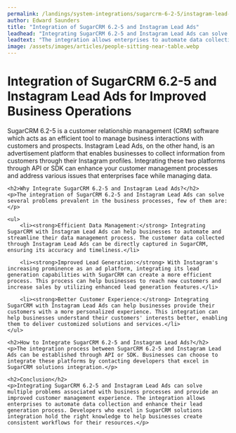 ```yaml
---
permalink: /landings/system-integrations/sugarcrm-6-2-5/instagram-lead-ads
author: Edward Saunders
title: "Integration of SugarCRM 6.2-5 and Instagram Lead Ads"
leadhead: "Integrating SugarCRM 6.2-5 and Instagram Lead Ads can solve multiple problems associated with business processes and provide an improved customer management experience"
leadtext: "The integration allows enterprises to automate data collection and enhance their lead generation process. Developers who excel in SugarCRM solutions integration hold the right knowledge to help businesses create consistent workflows for their resources."
image: /assets/images/articles/people-sitting-near-table.webp
---
```

<div class="arttext">	<h1>Integration of SugarCRM 6.2-5 and Instagram Lead Ads for Improved Business Operations</h1>
	<p>SugarCRM 6.2-5 is a customer relationship management (CRM) software which acts as an efficient tool to manage business interactions with customers and prospects. Instagram Lead Ads, on the other hand, is an advertisement platform that enables businesses to collect information from customers through their Instagram profiles. Integrating these two platforms through API or SDK can enhance your customer management processes and address various issues that enterprises face while managing data.</p>

	<h2>Why Integrate SugarCRM 6.2-5 and Instagram Lead Ads?</h2>
	<p>The integration of SugarCRM 6.2-5 and Instagram Lead Ads can solve several problems prevalent in the business processes, few of them are:</p>

	<ul>
		<li><strong>Efficient Data Management:</strong> Integrating SugarCRM with Instagram Lead Ads can help businesses to automate and streamline their data management process. The customer data collected through Instagram Lead Ads can be directly captured in SugarCRM, ensuring its accuracy and timeliness.</li>

		<li><strong>Improved Lead Generation:</strong> With Instagram's increasing prominence as an ad platform, integrating its lead generation capabilities with SugarCRM can create a more efficient process. This process can help businesses to reach new customers and increase sales by utilizing enhanced lead generation features.</li>

		<li><strong>Better Customer Experience:</strong> Integrating SugarCRM with Instagram Lead Ads can help businesses provide their customers with a more personalized experience. This integration can help businesses understand their customers' interests better, enabling them to deliver customized solutions and services.</li>
	</ul>

	<h2>How to Integrate SugarCRM 6.2-5 and Instagram Lead Ads?</h2>
	<p>The integration process between SugarCRM 6.2-5 and Instagram Lead Ads can be established through API or SDK. Businesses can choose to integrate these platforms by contacting developers that excel in SugarCRM solutions integration.</p>

	<h2>Conclusion</h2>
	<p>Integrating SugarCRM 6.2-5 and Instagram Lead Ads can solve multiple problems associated with business processes and provide an improved customer management experience. The integration allows enterprises to automate data collection and enhance their lead generation process. Developers who excel in SugarCRM solutions integration hold the right knowledge to help businesses create consistent workflows for their resources.</p>
</div>